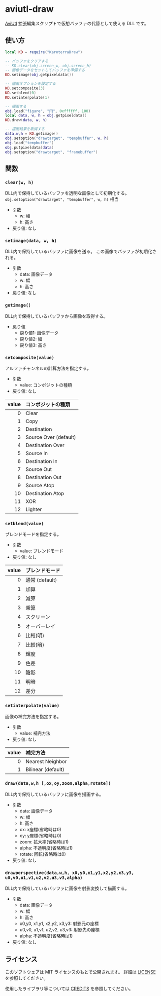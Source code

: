 # aviutl-draw

[AviUtl](http://spring-fragrance.mints.ne.jp/aviutl/)
拡張編集スクリプトで仮想バッファの代替として使える DLL です。

## 使い方

```lua
local KD = require("KaroterraDraw")

-- バッファをクリアする
-- KD.clear(obj.screen_w, obj.screen_h)
-- 画像データをセットしてバッファを準備する
KD.setimage(obj.getpixeldata())

-- 描画オプションを設定する
KD.setcomposite(3)
KD.setblend(0)
KD.setinterpolate(1)

-- 描画する
obj.load("figure", "円", 0xffffff, 100)
local data, w, h = obj.getpixeldata()
KD.draw(data, w, h)

-- 描画結果を取得する
data,w,h = KD.getimage()
obj.setoption("drawtarget", "tempbuffer", w, h)
obj.load("tempbuffer")
obj.putpixeldata(data)
obj.setoption("drawtarget", "framebuffer")
```

## 関数

### `clear(w, h)`
DLL内で保持しているバッファを透明な画像として初期化する。
`obj.setoption("drawtarget", "tempbuffer", w, h)` 相当
- 引数
  - w: 幅
  - h: 高さ
- 戻り値: なし

### `setimage(data, w, h)`
DLL内で保持しているバッファに画像を送る。
この画像でバッファが初期化される。
- 引数
  - data: 画像データ
  - w: 幅
  - h: 高さ
- 戻り値: なし

### `getimage()`
DLL内で保持しているバッファから画像を取得する。
- 戻り値
  - 戻り値1: 画像データ
  - 戻り値2: 幅
  - 戻り値3: 高さ

### `setcomposite(value)`
アルファチャンネルの計算方法を指定する。
- 引数
  - value: コンポジットの種類
- 戻り値: なし

| value | コンポジットの種類    |
|------:|:----------------------|
|     0 | Clear                 |
|     1 | Copy                  |
|     2 | Destination           |
|     3 | Source Over (default) |
|     4 | Destination Over      |
|     5 | Source In             |
|     6 | Destination In        |
|     7 | Source Out            |
|     8 | Destination Out       |
|     9 | Source Atop           |
|    10 | Destination Atop      |
|    11 | XOR                   |
|    12 | Lighter               |

### `setblend(value)`
ブレンドモードを指定する。
- 引数
  - value: ブレンドモード
- 戻り値: なし

| value | ブレンドモード |
|------:|:---------------|
|     0 | 通常 (default) |
|     1 | 加算           |
|     2 | 減算           |
|     3 | 乗算           |
|     4 | スクリーン     |
|     5 | オーバーレイ   |
|     6 | 比較(明)       |
|     7 | 比較(暗)       |
|     8 | 輝度           |
|     9 | 色差           |
|    10 | 陰影           |
|    11 | 明暗           |
|    12 | 差分           |

### `setinterpolate(value)`
画像の補完方法を指定する。
- 引数
  - value: 補完方法
- 戻り値: なし

| value | 補完方法           |
|------:|:-------------------|
|     0 | Nearest Neighbor   |
|     1 | Bilinear (default) |

### `draw(data,w,h [,ox,oy,zoom,alpha,rotate])`
DLL内で保持しているバッファに画像を描画する。
- 引数
  - data: 画像データ
  - w: 幅
  - h: 高さ
  - ox: x座標(省略時は0)
  - oy: y座標(省略時は0)
  - zoom: 拡大率(省略時は1)
  - alpha: 不透明度(省略時は1)
  - rotate: 回転(省略時は0)
- 戻り値: なし

### `drawperspective(data,w,h, x0,y0,x1,y1,x2,y2,x3,y3, u0,v0,u1,v1,u2,v2,u3,v3,alpha)`
DLL内で保持しているバッファに画像を射影変換して描画する。
- 引数
  - data: 画像データ
  - w: 幅
  - h: 高さ
  - x0,y0, x1,y1, x2,y2, x3,y3: 射影元の座標
  - u0,v0, u1,v1, u2,v2, u3,v3: 射影先の座標
  - alpha: 不透明度(省略時は1)
- 戻り値: なし

## ライセンス

このソフトウェアは MIT ライセンスのもとで公開されます。
詳細は [LICENSE](LICENSE) を参照してください。

使用したライブラリ等については [CREDITS](CREDITS.md) を参照してください。
